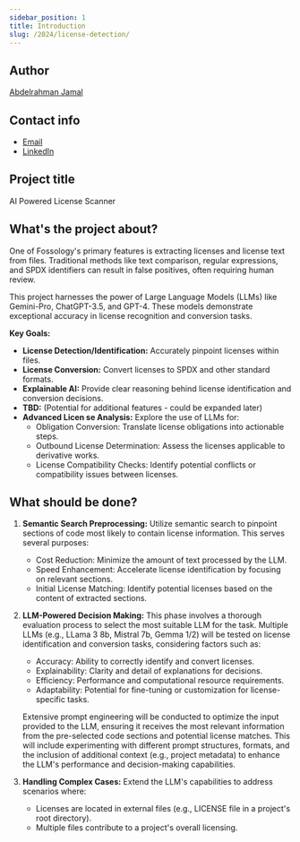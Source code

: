 ```yaml
---
sidebar_position: 1
title: Introduction
slug: /2024/license-detection/
---
```

<!--
SPDX-License-Identifier: CC-BY-SA-4.0

SPDX-FileCopyrightText: 2024 Abdelrahman Jamal <abdelrahmanjamal5565@gmail.com>
-->

## Author

[Abdelrahman Jamal](https://github.com/Hero2323)

## Contact info

- [Email](mailto:abdelrahmanjamal5565@gmail.com)
- [LinkedIn](https://linkedin.com/in/abdelrahmanjamal)

## Project title

AI Powered License Scanner

## What's the project about?

One of Fossology's primary features is extracting licenses and license text
from files. Traditional methods like text comparison, regular expressions,
and SPDX identifiers can result in false positives, often requiring human
review.

This project harnesses the power of Large Language Models (LLMs) like Gemini-Pro, ChatGPT-3.5, and GPT-4. These models demonstrate exceptional accuracy in license recognition and conversion tasks.

**Key Goals:**

-   **License Detection/Identification:**  Accurately pinpoint licenses within files.
-   **License Conversion:**  Convert licenses to SPDX and other standard formats.
-   **Explainable AI:**  Provide clear reasoning behind license identification and conversion decisions.
-   **TBD:** (Potential for additional features - could be expanded later)
-   **Advanced Licen
se Analysis:** Explore the use of LLMs for:
    -   Obligation Conversion: Translate license obligations into actionable steps.
    -   Outbound License Determination: Assess the licenses applicable to derivative works.
    -   License Compatibility Checks: Identify potential conflicts or compatibility issues between licenses.

## What should be done?

1.  **Semantic Search Preprocessing:** Utilize semantic search to pinpoint sections of code most likely to contain license information. This serves several purposes:
    -   Cost Reduction: Minimize the amount of text processed by the LLM.
    -   Speed Enhancement: Accelerate license identification by focusing on relevant sections.
    -   Initial License Matching: Identify potential licenses based on the content of extracted sections.

2.  **LLM-Powered Decision Making:**  This phase involves a thorough evaluation process to select the most suitable LLM for the task. Multiple LLMs (e.g., LLama 3 8b, Mistral 7b, Gemma 1/2) will be tested on license identification and conversion tasks, considering factors such as:
    - Accuracy: Ability to correctly identify and convert licenses.
    - Explainability: Clarity and detail of explanations for decisions.
    - Efficiency: Performance and computational resource requirements.
    - Adaptability: Potential for fine-tuning or customization for license-specific tasks.

    Extensive prompt engineering will be conducted to optimize the input provided to the LLM, ensuring it receives the most relevant information from the pre-selected code sections and potential license matches. This will include experimenting with different prompt structures, formats, and the inclusion of additional context (e.g., project metadata) to enhance the LLM's performance and decision-making capabilities.

3.  **Handling Complex Cases:** Extend the LLM's capabilities to address scenarios where:
    -   Licenses are located in external files (e.g., LICENSE file in a project's root directory).
    -   Multiple files contribute to a project's overall licensing.